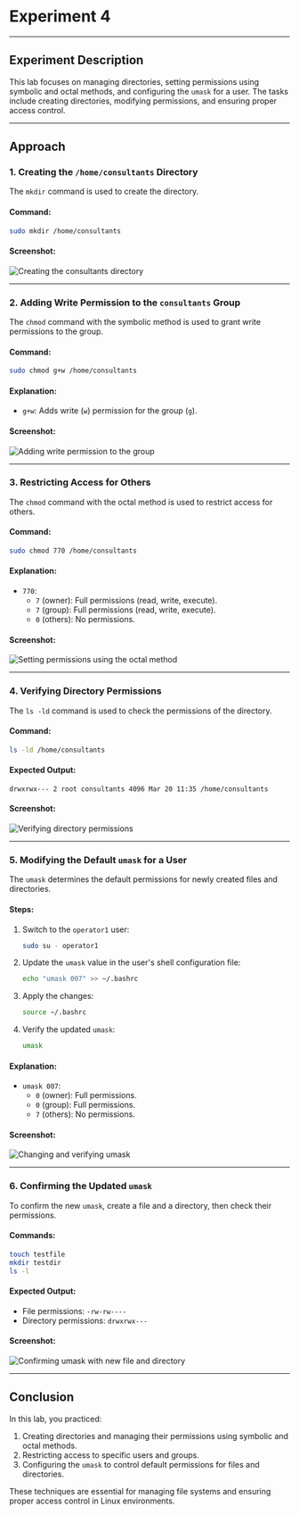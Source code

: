 # Experiment 4

---

## Experiment Description
This lab focuses on managing directories, setting permissions using symbolic and octal methods, and configuring the `umask` for a user. The tasks include creating directories, modifying permissions, and ensuring proper access control.

---

## Approach

### 1. Creating the `/home/consultants` Directory
The `mkdir` command is used to create the directory.

#### Command:
```bash
sudo mkdir /home/consultants
```

#### Screenshot:
![Creating the consultants directory](./mkdirhome.png)

---

### 2. Adding Write Permission to the `consultants` Group
The `chmod` command with the symbolic method is used to grant write permissions to the group.

#### Command:
```bash
sudo chmod g+w /home/consultants
```

#### Explanation:
- `g+w`: Adds write (`w`) permission for the group (`g`).

#### Screenshot:
![Adding write permission to the group](./chmodgw.png)

---

### 3. Restricting Access for Others
The `chmod` command with the octal method is used to restrict access for others.

#### Command:
```bash
sudo chmod 770 /home/consultants
```

#### Explanation:
- `770`: 
  - `7` (owner): Full permissions (read, write, execute).
  - `7` (group): Full permissions (read, write, execute).
  - `0` (others): No permissions.

#### Screenshot:
![Setting permissions using the octal method](./chmod770.png)

---

### 4. Verifying Directory Permissions
The `ls -ld` command is used to check the permissions of the directory.

#### Command:
```bash
ls -ld /home/consultants
```

#### Expected Output:
```
drwxrwx--- 2 root consultants 4096 Mar 20 11:35 /home/consultants
```

#### Screenshot:
![Verifying directory permissions](./lsld.png)

---

### 5. Modifying the Default `umask` for a User
The `umask` determines the default permissions for newly created files and directories.

#### Steps:
1. Switch to the `operator1` user:
   ```bash
   sudo su - operator1
   ```
2. Update the `umask` value in the user's shell configuration file:
   ```bash
   echo "umask 007" >> ~/.bashrc
   ```
3. Apply the changes:
   ```bash
   source ~/.bashrc
   ```
4. Verify the updated `umask`:
   ```bash
   umask
   ```

#### Explanation:
- `umask 007`: 
  - `0` (owner): Full permissions.
  - `0` (group): Full permissions.
  - `7` (others): No permissions.

#### Screenshot:
![Changing and verifying umask](./umask.png)

---

### 6. Confirming the Updated `umask`
To confirm the new `umask`, create a file and a directory, then check their permissions.

#### Commands:
```bash
touch testfile
mkdir testdir
ls -l
```

#### Expected Output:
- File permissions: `-rw-rw----`
- Directory permissions: `drwxrwx---`

#### Screenshot:
![Confirming umask with new file and directory](./testfile.png)

---

## Conclusion
In this lab, you practiced:
1. Creating directories and managing their permissions using symbolic and octal methods.
2. Restricting access to specific users and groups.
3. Configuring the `umask` to control default permissions for files and directories.

These techniques are essential for managing file systems and ensuring proper access control in Linux environments.
